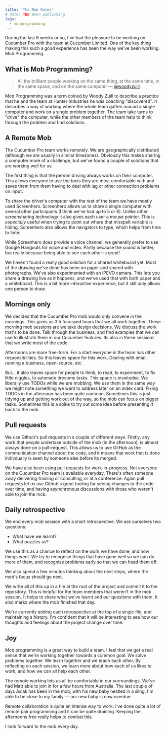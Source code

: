 ```yaml
---
title: 'The Mob Rules'
# date: TBD When publishing
tags:
  - mobprogramming
---
```


During the last 6 weeks or so, I've had the pleasure to be working on Cucumber
Pro with the team at Cucumber Limited. One of the key thing making this such
a good experience has been the way we've been working. Mob Programming.

## What is Mob Programming?

> All the brilliant people working on the same thing, at the same time, in the
> same space, and on the same computer &mdash; [@woodyzuill](https://twitter.com/woodyzuill)

Mob Programming was a term coined by Woody Zuill to describe a practice that he
and the team at Hunter Industries he was coaching "discovered". It describes
a way of working where the whole team gather around a single computer and work
on a single problem together. The team take turns to "drive" the computer, while
the other members of the team help to think through the problem and find
solutions.

## A Remote Mob

The Cucumber Pro team works remotely. We are geographically distributed
(although we are usually in similar timezones). Obviously this makes sharing
a computer more of a challenge, but we've found a couple of solutions that are
working well for us.

The first thing is that the person driving always works on their computer. This
allows everyone to use the tools they are most comfortable with and saves them
from them having to deal with lag or other connection problems on input.

To share the driver's computer with the rest of the team we have mostly used
Screenhero. Screenhero allows us to share a single computer with several other
participants (I think we've had up to 5 or 6). Unlike other screensharing
technology it also gives each user a mouse pointer. This is _especially_ useful
when trying to point out where that misspelt variable is hiding. Screenhero also
allows the navigators to type, which helps from time to time.

While Screenhero does provide a voice channel, we generally prefer to use
Google Hangouts for voice and video. Partly because the sound is better, but
really because being able to see each other is great!

We haven't found a really good solution for a shared whiteboard yet. Most of the
drawing we've done has been on paper and shared with photographs. We've also
experimented with an iPEVO camera. This lets you share a drawing live as it
happens, and we've used that with both paper and a whiteboard. This is a bit
more interactive experience, but it still only allows one person to draw.

## Mornings only

We decided that the Cucumber Pro mob would only convene in the mornings. This
gives us 3.5 focussed hours that we all work together. These morning mob
sessions are we take design decisions. We discuss the work that's to be done.
Talk through the business, and find examples that we can use to illustrate them
in our Cucumber features. Its also in these sessions that we write most of the
code.

Afternoons are more free-form. For a start everyone in the team has other
responsibilities. So this leaves space for this work. Dealing with email,
running a business, open-source, etc.

But... it also leaves space for people to think, to read, to experiment, to fix
little niggles, to automate tiresome tasks. This space is _invaluable_. We
liberally use TODOs while we are mobbing. We use them in the same way we might
note something we want to address later on an index card. Fixing TODOs in the
afternoon has been quite common. Sometimes this is just tidying up and getting
work out of the way, so the mob can focus on bigger tasks. Sometimes this is
a spike to try out some idea before presenting it back to the mob.

## Pull requests

We use Github's pull requests in a couple of different ways. Firstly, any work
that people undertake outside of the mob (in the afternoon), is almost always
done on a pull-request. This allows us to use GitHub as the communication
channel about the code, and it means that work that is done indivdually is seen
by someone else before its merged.

We have also been using pull requests for work-in-progress. Not everyone on the
Cucumber Pro team is available everyday. There's often someone away delivering
training or consulting, or at a conference. Again pull requests let us use
Github's great tooling for seeing changes to the code over time, and having
asynchronous discussions with those who weren't able to join the mob.

## Daily retrospective

We end every mob session with a short retrospective. We ask ourselves two
questions:

  - What have we learnt?
  - What puzzles us?

We use this as a chance to reflect on the work we have done, and how things
went. We try to recognise things that have gone well so we can do more of them,
and recognise problems early so that we can head them off.

We also spend a few minutes thinking about the next steps, where the mob's focus
should go next.

We write all of this up in a file at the root of the project and commit it to
the repository. This is helpful for the team members that weren't in the mob
session. It helps to share what we've learnt and our questions with them. It
also marks where the mob finished that day.

We're currently adding each retrospective at the top of a single file, and
maintaining a history. I'm confident that it will be interesting to see how our
thoughts and feelings about the project change over time.

## Joy

Mob programming is a great way to build a team. I feel that we get a real sense
that we're working together towards a common goal. We solve problems together.
We learn together and we teach each other. By reflecting on each session, we
learn more about how each of us likes to work, and how we can all help each
other.

The remote working lets us all be comfortable in our surroundings. We've had
Matt able to join in for a few hours from Australia. The last couple of days
Aslak has been in the mob, with his new baby nestled in a sling. I'm able to be
close to my family &mdash; our new baby is now overdue.

Remote collaboration is quite an intense way to work. I've done quite a lot of
remote pair programming and it can be quite draining. Keeping the afternoons
free really helps to combat this.

I look forward to the mob every day.
